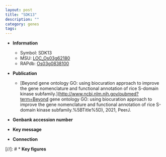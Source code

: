 ```yaml
---
layout: post
title: "SDK13"
description: ""
category: genes
tags: 
---
```


* **Information**  
    + Symbol: SDK13  
    + MSU: [LOC_Os03g62180](http://rice.uga.edu/cgi-bin/ORF_infopage.cgi?orf=LOC_Os03g62180)  
    + RAPdb: [Os03g0838100](https://rapdb.dna.affrc.go.jp/locus/?name=Os03g0838100)  

* **Publication**  
    + [Beyond gene ontology GO: using biocuration approach to improve the gene nomenclature and functional annotation of rice S-domain kinase subfamily.](http://www.ncbi.nlm.nih.gov/pubmed?term=Beyond gene ontology GO: using biocuration approach to improve the gene nomenclature and functional annotation of rice S-domain kinase subfamily.%5BTitle%5D), 2021, PeerJ.

* **Genbank accession number**  

* **Key message**  

* **Connection**  

[//]: # * **Key figures**  


